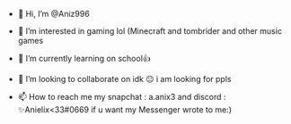 - 👋 Hi, I’m @Aniz996
- 👀 I’m interested in gaming lol (Minecraft and tombrider and other music games

- 🌱 I’m currently learning on school👍
- 💞️ I’m looking to collaborate on idk 😐 i am looking for ppls

- 📫 How to reach me my snapchat : a.anix3 and discord : ✨Anielix<33#0669 if u want my Messenger wrote to me:) 

<!---
Aniz996/Aniz996 is a ✨ special ✨ repository because its `README.md` (this file) appears on your GitHub profile.
You can click the Preview link to take a look at your changes.
--->
